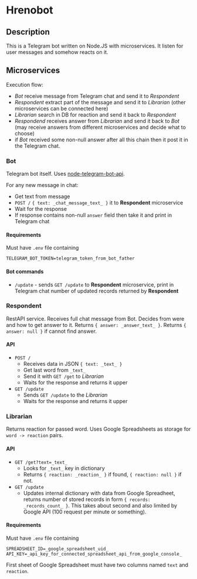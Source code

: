 # Hrenobot

## Description

This is a Telegram bot written on Node.JS with microservices. It listen for user messages and somehow reacts on it.

## Microservices

Execution flow:

* *Bot* receive message from Telegram chat and send it to *Respondent*
* *Respondent* extract part of the message and send it to *Librarian* (other microservices can be connected here)
* *Librarian* search in DB for reaction and send it back to *Respondent*
* *Respondend* receives answer from *Librarian* and send it back to *Bot* (may receive answers from different microservices and decide what to choose)
* if *Bot* received some non-null answer after all this chain then it post it in the Telegram chat.

### Bot

Telegram bot itself. Uses [node-telegram-bot-api](https://github.com/yagop/node-telegram-bot-api).

For any new message in chat:

* Get text from message
* `POST /` `{ text: _chat_message_text_ }` it to **Respondent** microservice
* Wait for the response
* If response contains non-null `answer` field then take it and print in Telegram chat

#### Requirements

Must have `.env` file containing

```text
TELEGRAM_BOT_TOKEN=telegram_token_from_bot_father
```

#### Bot commands

* `/update` - sends `GET /update` to **Respondent** microservice, print in Telegram chat number of updated records returned by **Respondent**

### Respondent

RestAPI service. Receives full chat message from Bot. Decides from were and how to get answer to it. Returns `{ answer: _answer_text_ }`. Returns `{ answer: null }` if cannot find answer.

#### API

* `POST /`
  * Receives data in JSON `{ text: _text_ }`
  * Get last word from `_text_`
  * Send it with `GET /get` to *Librarian*
  * Waits for the response and returns it upper
* `GET /update`
  * Sends `GET /update` to the *Librarian*
  * Waits for the response and returns it upper

### Librarian

Returns reaction for passed word. Uses Google Spreadsheets as storage for `word -> reaction` pairs.

#### API

* `GET /get?text=_text_`
  * Looks for `_text_` key in dictionary
  * Returns `{ reaction: _reaction_ }` if found, `{ reaction: null }` if not.
* `GET /update`
  * Updates internal dictionary with data from Google Spreadheet, returns number of stored records in form `{ records: _records_count_ }`. This takes about second and also limited by Google API (100 request per minute or something).

#### Requirements

Must have `.env` file containing

```text
SPREADSHEET_ID=_google_spreadsheet_uid_
API_KEY=_api_key_for_connected_spreadsheet_api_from_google_console_
```
First sheet of Google Spreadsheet must have two columns named `text` and `reaction`.
